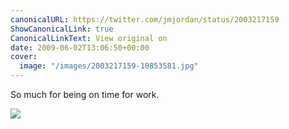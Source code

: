 ```yaml
---
canonicalURL: https://twitter.com/jmjordan/status/2003217159
ShowCanonicalLink: true
CanonicalLinkText: View original on
date: 2009-06-02T13:06:50+00:00
cover:
  image: "/images/2003217159-10853581.jpg"
---
```

So much for being on time for work.  

![](/images/2003217159-10853581.jpg)